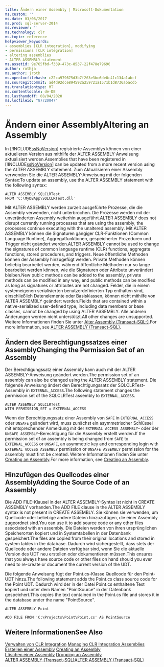 ```yaml
---
title: Ändern einer Assembly | Microsoft-Dokumentation
ms.custom: ''
ms.date: 03/06/2017
ms.prod: sql-server-2014
ms.reviewer: ''
ms.technology: clr
ms.topic: reference
helpviewer_keywords:
- assemblies [CLR integration], modifying
- permissions [CLR integration]
- altering assemblies
- ALTER ASSEMBLY statement
ms.assetid: 9e765fbd-f339-473c-8537-22f478e79696
author: rothja
ms.author: jroth
ms.openlocfilehash: c22ca979675d3b7f263e3bc6de0c41c134a1abcf
ms.sourcegitcommit: ad4d92dce894592a259721a1571b1d8736abacdb
ms.translationtype: MT
ms.contentlocale: de-DE
ms.lasthandoff: 08/04/2020
ms.locfileid: "87720047"
---
```

# <a name="altering-an-assembly"></a><span data-ttu-id="f0e78-102">Ändern einer Assembly</span><span class="sxs-lookup"><span data-stu-id="f0e78-102">Altering an Assembly</span></span>
  <span data-ttu-id="f0e78-103">In [!INCLUDE[ssNoVersion](../../../includes/ssnoversion-md.md)] registrierte Assemblys können von einer aktuelleren Version aus mithilfe der ALTER ASSEMBLY-Anweisung aktualisiert werden.</span><span class="sxs-lookup"><span data-stu-id="f0e78-103">Assemblies that have been registered in [!INCLUDE[ssNoVersion](../../../includes/ssnoversion-md.md)] can be updated from a more recent version using the ALTER ASSEMBLY statement.</span></span> <span data-ttu-id="f0e78-104">Zum Aktualisieren einer Assembly verwenden Sie die ALTER ASSEMBLY-Anweisung mit der folgenden Syntax:</span><span class="sxs-lookup"><span data-stu-id="f0e78-104">To update an assembly, use the ALTER ASSEMBLY statement with the following syntax:</span></span>  
  
```  
ALTER ASSEMBLY SQLCLRTest  
FROM 'C:\MyDBApp\SQLCLRTest.dll'  
```  
  
 <span data-ttu-id="f0e78-105">Mit ALTER ASSEMBLY werden zurzeit ausgeführte Prozesse, die die Assembly verwenden, nicht unterbrochen. Die Prozesse werden mit der unveränderten Assembly weiterhin ausgeführt.</span><span class="sxs-lookup"><span data-stu-id="f0e78-105">ALTER ASSEMBLY does not disrupt currently running processes that are using the assembly; the processes continue executing with the unaltered assembly.</span></span> <span data-ttu-id="f0e78-106">Mit ALTER ASSEMBLY können die Signaturen gängiger CLR-Funktionen (Common Language Runtime), Aggregatfunktionen, gespeicherter Prozeduren und Trigger nicht geändert werden.</span><span class="sxs-lookup"><span data-stu-id="f0e78-106">ALTER ASSEMBLY cannot be used to change the signatures of common language runtime (CLR) functions, aggregate functions, stored procedures, and triggers.</span></span> <span data-ttu-id="f0e78-107">Neue öffentliche Methoden können der Assembly hinzugefügt werden. Private Methoden können beliebig bearbeitet werden, während öffentliche Methoden nur so lange bearbeitet werden können, wie die Signaturen oder Attribute unverändert bleiben.</span><span class="sxs-lookup"><span data-stu-id="f0e78-107">New public methods can be added to the assembly, private methods can be modified in any way, and public methods can be modified as long as signatures or attributes are not changed.</span></span> <span data-ttu-id="f0e78-108">Felder, die in einem systemeigenen serialisierten benutzerdefinierten Typ enthalten sind, einschließlich Datenelemente oder Basisklassen, können nicht mithilfe von ALTER ASSEMBLY geändert werden.</span><span class="sxs-lookup"><span data-stu-id="f0e78-108">Fields that are contained within a native-serialized user-defined type, including data members or base classes, cannot be changed by using ALTER ASSEMBLY.</span></span> <span data-ttu-id="f0e78-109">Alle anderen Änderungen werden nicht unterstützt.</span><span class="sxs-lookup"><span data-stu-id="f0e78-109">All other changes are unsupported.</span></span> <span data-ttu-id="f0e78-110">Weitere Informationen finden Sie unter [Alter Assembly &#40;Transact-SQL-&#41;](/sql/t-sql/statements/alter-assembly-transact-sql).</span><span class="sxs-lookup"><span data-stu-id="f0e78-110">For more information, see [ALTER ASSEMBLY &#40;Transact-SQL&#41;](/sql/t-sql/statements/alter-assembly-transact-sql).</span></span>  
  
## <a name="changing-the-permission-set-of-an-assembly"></a><span data-ttu-id="f0e78-111">Ändern des Berechtigungssatzes einer Assembly</span><span class="sxs-lookup"><span data-stu-id="f0e78-111">Changing the Permission Set of an Assembly</span></span>  
 <span data-ttu-id="f0e78-112">Der Berechtigungssatz einer Assembly kann auch mit der ALTER ASSEMBLY-Anweisung geändert werden.</span><span class="sxs-lookup"><span data-stu-id="f0e78-112">The permission set of an assembly can also be changed using the ALTER ASSEMBLY statement.</span></span> <span data-ttu-id="f0e78-113">Die folgende Anweisung ändert den Berechtigungssatz der SQLCLRTest-Assembly in `EXTERNAL_ACCESS`.</span><span class="sxs-lookup"><span data-stu-id="f0e78-113">The following statement changes the permission set of the SQLCLRTest assembly to `EXTERNAL_ACCESS`.</span></span>  
  
```  
ALTER ASSEMBLY SQLCLRTest  
WITH PERMISSION_SET = EXTERNAL_ACCESS   
```  
  
 <span data-ttu-id="f0e78-114">Wenn der Berechtigungssatz einer Assembly von `SAFE` in `EXTERNAL_ACCESS` oder `UNSAFE` geändert wird, muss zunächst ein asymmetrischer Schlüssel mit entsprechender Anmeldung mit der `EXTERNAL ACCESS ASSEMBLY`- oder der `UNSAFE ASSEMBLY`-Berechtigung für die Assembly erstellt werden.</span><span class="sxs-lookup"><span data-stu-id="f0e78-114">If the permission set of an assembly is being changed from `SAFE` to `EXTERNAL_ACCESS` or `UNSAFE`, an asymmetric key and corresponding login with `EXTERNAL ACCESS ASSEMBLY` permission or `UNSAFE ASSEMBLY` permission for the assembly must first be created.</span></span> <span data-ttu-id="f0e78-115">Weitere Informationen finden Sie unter [Creating an Assembly](creating-an-assembly.md).</span><span class="sxs-lookup"><span data-stu-id="f0e78-115">For more information, see [Creating an Assembly](creating-an-assembly.md).</span></span>  
  
## <a name="adding-the-source-code-of-an-assembly"></a><span data-ttu-id="f0e78-116">Hinzufügen des Quellcodes einer Assembly</span><span class="sxs-lookup"><span data-stu-id="f0e78-116">Adding the Source Code of an Assembly</span></span>  
 <span data-ttu-id="f0e78-117">Die ADD FILE-Klausel in der ALTER ASSEMBLY-Syntax ist nicht in CREATE ASSEMBLY vorhanden.</span><span class="sxs-lookup"><span data-stu-id="f0e78-117">The ADD FILE clause in the ALTER ASSEMBLY syntax is not present in CREATE ASSEMBLY.</span></span> <span data-ttu-id="f0e78-118">Sie können sie verwenden, um Quellcode oder beliebige andere Dateien hinzuzufügen, die einer Assembly zugeordnet sind.</span><span class="sxs-lookup"><span data-stu-id="f0e78-118">You can use it to add source code or any other files associated with an assembly.</span></span> <span data-ttu-id="f0e78-119">Die Dateien werden von ihren ursprünglichen Speicherorten kopiert und in Systemtabellen in der Datenbank gespeichert.</span><span class="sxs-lookup"><span data-stu-id="f0e78-119">The files are copied from their original locations and stored in system tables in the database.</span></span> <span data-ttu-id="f0e78-120">Dadurch wird sichergestellt, dass stets der Quellcode oder andere Dateien verfügbar sind, wenn Sie die aktuelle Version des UDT neu erstellen oder dokumentieren müssen.</span><span class="sxs-lookup"><span data-stu-id="f0e78-120">This ensures that you always have source code or other files on hand should you ever need to re-create or document the current version of the UDT.</span></span>  
  
 <span data-ttu-id="f0e78-121">Die folgende Anweisung fügt der Point.cs-Klasse Quellcode für den Point-UDT hinzu.</span><span class="sxs-lookup"><span data-stu-id="f0e78-121">The following statement adds the Point.cs class source code for the Point UDT.</span></span> <span data-ttu-id="f0e78-122">Dadurch wird der in der Datei Point.cs enthaltene Text kopiert und unter dem Namen "PointSource" in der Datenbank gespeichert.</span><span class="sxs-lookup"><span data-stu-id="f0e78-122">This copies the text contained in the Point.cs file and stores it in the database under the name "PointSource".</span></span>  
  
 `ALTER ASSEMBLY Point`  
  
 `ADD FILE FROM 'C:\Projects\Point\Point.cs' AS PointSource`  
  
## <a name="see-also"></a><span data-ttu-id="f0e78-123">Weitere Informationen</span><span class="sxs-lookup"><span data-stu-id="f0e78-123">See Also</span></span>  
 <span data-ttu-id="f0e78-124">[Verwalten von CLR Integration](managing-clr-integration-assemblies.md) </span><span class="sxs-lookup"><span data-stu-id="f0e78-124">[Managing CLR Integration Assemblies](managing-clr-integration-assemblies.md) </span></span>  
 <span data-ttu-id="f0e78-125">[Erstellen einer Assembly](creating-an-assembly.md) </span><span class="sxs-lookup"><span data-stu-id="f0e78-125">[Creating an Assembly](creating-an-assembly.md) </span></span>  
 <span data-ttu-id="f0e78-126">[Löschen einer Assembly](dropping-an-assembly.md) </span><span class="sxs-lookup"><span data-stu-id="f0e78-126">[Dropping an Assembly](dropping-an-assembly.md) </span></span>  
 [<span data-ttu-id="f0e78-127">ALTER ASSEMBLY &#40;Transact-SQL&#41;</span><span class="sxs-lookup"><span data-stu-id="f0e78-127">ALTER ASSEMBLY &#40;Transact-SQL&#41;</span></span>](/sql/t-sql/statements/alter-assembly-transact-sql)  
  
  
